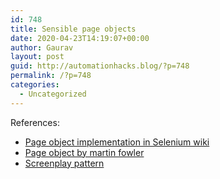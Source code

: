 ```yaml
---
id: 748
title: Sensible page objects
date: 2020-04-23T14:19:07+00:00
author: Gaurav
layout: post
guid: http://automationhacks.blog/?p=748
permalink: /?p=748
categories:
  - Uncategorized
---
```

References:

  * <a href="https://github.com/SeleniumHQ/selenium/wiki/PageObjects" target="_blank" rel="noopener">Page object implementation in Selenium wiki</a>
  * <a href="https://martinfowler.com/bliki/PageObject.html" target="_blank" rel="noopener">Page object by martin fowler</a>
  * <a href="https://serenity-js.org/handbook/thinking-in-serenity-js/screenplay-pattern.html" target="_blank" rel="noopener">Screenplay pattern</a>